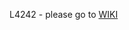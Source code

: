 L4242 - please go to [WIKI](https://github.com/adobe-target/serverside-testing/wiki/A0.-Introduction)
